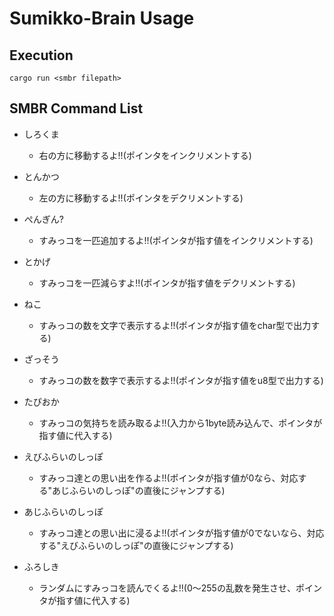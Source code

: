 # Sumikko-Brain Usage

## Execution

    cargo run <smbr filepath>

## SMBR Command List

- しろくま
    - 右の方に移動するよ!!(ポインタをインクリメントする)

- とんかつ
    - 左の方に移動するよ!!(ポインタをデクリメントする)

- ぺんぎん?
    - すみっコを一匹追加するよ!!(ポインタが指す値をインクリメントする)

- とかげ
    - すみっコを一匹減らすよ!!(ポインタが指す値をデクリメントする)

- ねこ
    - すみっコの数を文字で表示するよ!!(ポインタが指す値をchar型で出力する)

- ざっそう
    - すみっコの数を数字で表示するよ!!(ポインタが指す値をu8型で出力する)

- たぴおか
    - すみっコの気持ちを読み取るよ!!(入力から1byte読み込んで、ポインタが指す値に代入する)

- えびふらいのしっぽ
    - すみっコ達との思い出を作るよ!!(ポインタが指す値が0なら、対応する"あじふらいのしっぽ"の直後にジャンプする)

- あじふらいのしっぽ
    - すみっコ達との思い出に浸るよ!!(ポインタが指す値が0でないなら、対応する"えびふらいのしっぽ"の直後にジャンプする)

- ふろしき
    - ランダムにすみっコを読んでくるよ!!(0〜255の乱数を発生させ、ポインタが指す値に代入する)